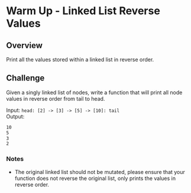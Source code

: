 # Warm Up - Linked List Reverse Values

## Overview

Print all the values stored within a linked list in reverse order.

## Challenge

Given a singly linked list of nodes, write a function that will print all node values in reverse order from tail to head.

Input: `head: [2] -> [3] -> [5] -> [10]: tail`\
Output:

```bash
10
5
3
2
```

### Notes

* The original linked list should not be mutated, please ensure that your function does not reverse the original list, only prints the values in reverse order.
